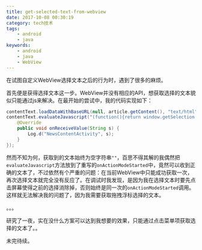 ```yaml
---
title: get-selected-text-from-webview
date: 2017-10-08 00:30:19
category: tech技术
tags:
    - android
    - java
keywords:
    - android
    - java
    - WebView
---
```


在试图自定义WebView选择文本之后的行为时，遇到了很多的麻烦。

首先便是获得选择文本这一步。WebView并没有相应的API，想获取选择的文本貌似只能通过js来解决。在最开始的尝试中，我的代码实现如下：
```java
contentText.loadDataWithBaseURL(null, article.getContent(), "text/html", "UTF-8", null);
contentText.evaluateJavascript("(function(){return window.getSelection().toString()})()", new ValueCallback<String>() {
    @Override
    public void onReceiveValue(String s) {
        Log.d("NewsContentActivity", s);
    }
});
```

然而不知为何，获取到的文本始终为空字符串`""`，百思不得其解的我偶然把`evaluateJavascript`方法放到了重写的`onActionModeStarted`中，竟然可以收到正确的文本了，不过依然有个严重的问题：在当前WebView中只能成功获取一次，再次选择文本就完全没有反应了。在调试时我发现，是因为我在选择文本时要先点击屏幕使得之前的选择消除掉，否则始终是同一次的`onActionModeStarted`调用。这样就无法解决我的问题了，因为我需要获取拖拽浮标选择的文本。

。。。

研究了一夜，实在没什么方案可以达到我想要的效果，只能通过点击菜单项获取选择的文本了。。

未完待续。
<!--stackedit_data:
eyJoaXN0b3J5IjpbODI5Mjg4ODgzXX0=
-->